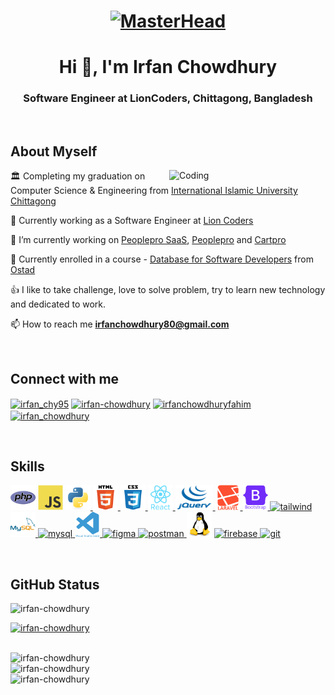 

<h1 align="center">

<!-- [![MasterHead](https://img.freepik.com/premium-vector/colorful-banner-with-hands-working-computer-different-electronic-gadgets-devices-symbols-programming-software-development-program-coding_198278-4192.jpg)]() -->
[![MasterHead](https://media-exp1.licdn.com/dms/image/C4E16AQGxX3sqk1SKcQ/profile-displaybackgroundimage-shrink_200_800/0/1516893210091?e=2147483647&v=beta&t=URshGmzvHk7mjMWQZYhpd7z571xRbjvPYmyZBYxV9Pk)]()
</h1>

<h1 align="center">Hi 👋, I'm Irfan Chowdhury</h1>
<h3 align="center">Software Engineer at LionCoders, Chittagong, Bangladesh</h3>


<br>

## About Myself
<img align='right' alt="Coding" width='250' src="https://c.tenor.com/BqbIhT4Mb7cAAAAd/programmer-rounded-edges.gif"/>

🏛 Completing my graduation on Computer Science & Engineering from [International Islamic University Chittagong](https://www.iiuc.ac.bd)

🏦 Currently working as a Software Engineer at [Lion Coders](https://lion-coders.com/)

🔭 I’m currently working on  [Peoplepro SaaS](https://peopleprohrmsaas.com/), [Peoplepro](http://peopleprohrm.com/demo) and [Cartpro](http://cartproshop.com/demo)

🌱 Currently enrolled in a course - [Database for Software Developers](https://ostad.app/course/database-for-developer) from [Ostad](https://ostad.app/)

👍 I like to take challenge, love to solve problem, try to learn new technology and dedicated to work.

📫 How to reach me **irfanchowdhury80@gmail.com**

<br>

## Connect with me
<p align="left">
<a href="https://twitter.com/irfan_chy95" target="blank"><img align="center" src="https://raw.githubusercontent.com/rahuldkjain/github-profile-readme-generator/master/src/images/icons/Social/twitter.svg" alt="irfan_chy95" height="30" width="40" /></a>
<a href="https://linkedin.com/in/irfan-chowdhury" target="blank"><img align="center" src="https://raw.githubusercontent.com/rahuldkjain/github-profile-readme-generator/master/src/images/icons/Social/linked-in-alt.svg" alt="irfan-chowdhury" height="30" width="40" /></a>
<a href="https://fb.com/irfanchowdhuryfahim" target="blank"><img align="center" src="https://raw.githubusercontent.com/rahuldkjain/github-profile-readme-generator/master/src/images/icons/Social/facebook.svg" alt="irfanchowdhuryfahim" height="30" width="40" /></a>
<a href="https://www.hackerrank.com/irfan_chowdhury" target="blank"><img align="center" src="https://raw.githubusercontent.com/rahuldkjain/github-profile-readme-generator/master/src/images/icons/Social/hackerrank.svg" alt="irfan_chowdhury" height="30" width="40" /></a>
</p>

<br>

## Skills

<a href="https://www.php.net" target="_blank" rel="noreferrer"> <img src="https://raw.githubusercontent.com/devicons/devicon/master/icons/php/php-original.svg" alt="php" width="40" height="40"/></a>
<a href="https://developer.mozilla.org/en-US/docs/Web/JavaScript" target="_blank" rel="noreferrer"> <img src="https://raw.githubusercontent.com/devicons/devicon/master/icons/javascript/javascript-original.svg" alt="javascript" width="40" height="40"/></a>
<a href="https://www.python.org" target="_blank" rel="noreferrer"> <img src="https://raw.githubusercontent.com/devicons/devicon/master/icons/python/python-original.svg" alt="python" width="40" height="40"/> </a>
<a href="https://www.w3.org/html/" target="_blank" rel="noreferrer"> <img src="https://raw.githubusercontent.com/devicons/devicon/master/icons/html5/html5-original-wordmark.svg" alt="html5" width="40" height="40"/> </a>
<a href="https://www.w3schools.com/css/" target="_blank" rel="noreferrer"> <img src="https://raw.githubusercontent.com/devicons/devicon/master/icons/css3/css3-original-wordmark.svg" alt="css3" width="40" height="40"/> </a>
<a href="https://reactjs.org/" target="_blank" rel="noreferrer"> <img src="https://raw.githubusercontent.com/devicons/devicon/master/icons/react/react-original-wordmark.svg" alt="react" width="40" height="40"/> </a>
<a href="https://jquery.com/" target="_blank" rel="noreferrer"> <img src="https://raw.githubusercontent.com/devicons/devicon/master/icons/jquery/jquery-plain-wordmark.svg" alt="react" width="60" height="40"/> </a>
<a href="https://laravel.com/" target="_blank" rel="noreferrer"> <img src="https://raw.githubusercontent.com/devicons/devicon/master/icons/laravel/laravel-plain-wordmark.svg" alt="laravel" width="40" height="40"/> </a>
<a href="https://getbootstrap.com" target="_blank" rel="noreferrer"> <img src="https://raw.githubusercontent.com/devicons/devicon/master/icons/bootstrap/bootstrap-plain-wordmark.svg" alt="bootstrap" width="40" height="40"/> </a>
<a href="https://tailwindcss.com/" target="_blank" rel="noreferrer"> <img src="https://www.vectorlogo.zone/logos/tailwindcss/tailwindcss-icon.svg" alt="tailwind" width="40" height="40"/> </a>
<a href="https://www.mysql.com/" target="_blank" rel="noreferrer"> <img src="https://raw.githubusercontent.com/devicons/devicon/master/icons/mysql/mysql-original-wordmark.svg" alt="mysql" width="40" height="40"/> </a>
<a href="https://github.com/" target="_blank" rel="noreferrer"> <img src="https://cdn-icons-png.flaticon.com/512/25/25231.png" alt="mysql" width="40" height="40"/> </a>
<a href="https://code.visualstudio.com/" target="_blank" rel="noreferrer"> <img src="https://raw.githubusercontent.com/devicons/devicon/master/icons/vscode/vscode-plain-wordmark.svg" alt="mysql" width="40" height="40"/> </a>
<a href="https://www.figma.com/" target="_blank" rel="noreferrer"> <img src="https://www.vectorlogo.zone/logos/figma/figma-icon.svg" alt="figma" width="40" height="40"/> </a>
 <a href="https://postman.com" target="_blank" rel="noreferrer"> <img src="https://www.vectorlogo.zone/logos/getpostman/getpostman-icon.svg" alt="postman" width="40" height="40"/> </a>
<a href="https://www.linux.org/" target="_blank" rel="noreferrer"> <img src="https://raw.githubusercontent.com/devicons/devicon/master/icons/linux/linux-original.svg" alt="linux" width="40" height="40"/></a>
<a href="https://firebase.google.com/" target="_blank" rel="noreferrer"> <img src="https://www.vectorlogo.zone/logos/firebase/firebase-icon.svg" alt="firebase" width="40" height="40"/> </a> <a href="https://git-scm.com/" target="_blank" rel="noreferrer"> <img src="https://www.vectorlogo.zone/logos/git-scm/git-scm-icon.svg" alt="git" width="40" height="40"/> </a>


<br>


## GitHub Status

<p align="left"> <img src="https://komarev.com/ghpvc/?username=irfan-chowdhury&label=Profile%20views&color=0e75b6&style=flat" alt="irfan-chowdhury" /> </p>

<a href="https://github.com/ryo-ma/github-profile-trophy"><img src="https://github-profile-trophy.vercel.app/?username=irfan-chowdhury" alt="irfan-chowdhury" /></a> 

<br>

<img align="left" width="300" src="https://github-readme-stats.vercel.app/api/top-langs?username=irfan-chowdhury&show_icons=true&locale=en&layout=compact" alt="irfan-chowdhury" />
<img align="left" width="325" src="https://github-readme-stats.vercel.app/api?username=irfan-chowdhury&show_icons=true&locale=en" alt="irfan-chowdhury" />
<img align="left"  width="325" src="https://github-readme-streak-stats.herokuapp.com/?user=irfan-chowdhury&" alt="irfan-chowdhury" />

<br>
